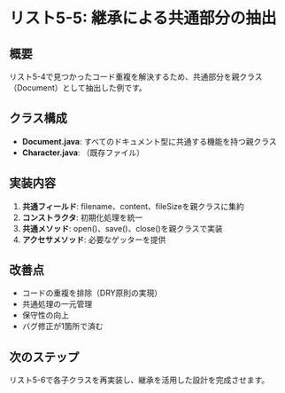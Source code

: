 # リスト5-5: 継承による共通部分の抽出

## 概要
リスト5-4で見つかったコード重複を解決するため、共通部分を親クラス（Document）として抽出した例です。

## クラス構成
- **Document.java**: すべてのドキュメント型に共通する機能を持つ親クラス
- **Character.java**: （既存ファイル）

## 実装内容
1. **共通フィールド**: filename、content、fileSizeを親クラスに集約
2. **コンストラクタ**: 初期化処理を統一
3. **共通メソッド**: open()、save()、close()を親クラスで実装
4. **アクセサメソッド**: 必要なゲッターを提供

## 改善点
- コードの重複を排除（DRY原則の実現）
- 共通処理の一元管理
- 保守性の向上
- バグ修正が1箇所で済む

## 次のステップ
リスト5-6で各子クラスを再実装し、継承を活用した設計を完成させます。